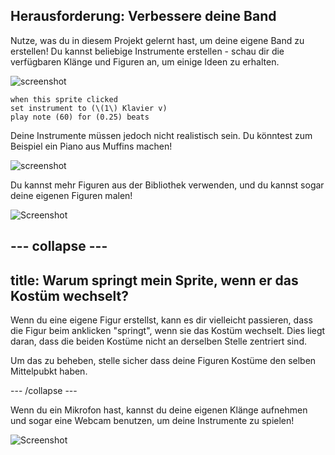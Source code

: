 ## Herausforderung: Verbessere deine Band

Nutze, was du in diesem Projekt gelernt hast, um deine eigene Band zu erstellen! Du kannst beliebige Instrumente erstellen - schau dir die verfügbaren Klänge und Figuren an, um einige Ideen zu erhalten.

![screenshot](images/band-ideas-sounds.png)

```blocks3
when this sprite clicked
set instrument to (\(1\) Klavier v)
play note (60) for (0.25) beats
```

Deine Instrumente müssen jedoch nicht realistisch sein. Du könntest zum Beispiel ein Piano aus Muffins machen!

![screenshot](images/band-piano.png)

Du kannst mehr Figuren aus der Bibliothek verwenden, und du kannst sogar deine eigenen Figuren malen!

![Screenshot](images/band-draw.png)

--- collapse ---
---
title: Warum springt mein Sprite, wenn er das Kostüm wechselt?
---

Wenn du eine eigene Figur erstellst, kann es dir vielleicht passieren, dass die Figur beim anklicken "springt", wenn sie das Kostüm wechselt. Dies liegt daran, dass die beiden Kostüme nicht an derselben Stelle zentriert sind.

Um das zu beheben, stelle sicher dass deine Figuren Kostüme den selben Mittelpubkt haben.

--- /collapse ---

Wenn du ein Mikrofon hast, kannst du deine eigenen Klänge aufnehmen und sogar eine Webcam benutzen, um deine Instrumente zu spielen!

![Screenshot](images/band-io.png)